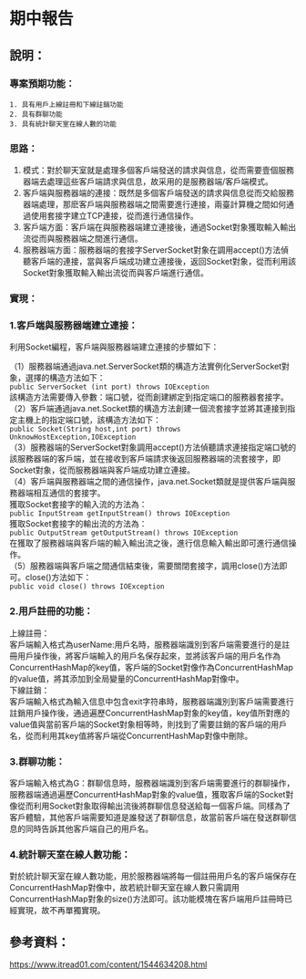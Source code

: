 # 期中報告
## 說明：  
### 專案預期功能：  
    1. 具有用戶上線註冊和下線註銷功能  
    2. 具有群聊功能  
    3. 具有統計聊天室在線人數的功能  
      
### 思路：  
1. 模式：對於聊天室就是處理多個客戶端發送的請求與信息，從而需要壹個服務器端去處理這些客戶端請求與信息，故采用的是服務器端/客戶端模式。  
2. 客戶端與服務器端的連接：既然是多個客戶端發送的請求與信息從而交給服務器端處理，那麽客戶端與服務器端之間需要進行連接，兩臺計算機之間如何通過使用套接字建立TCP連接，從而進行通信操作。
3. 客戶端方面：客戶端在與服務器端建立連接後，通過Socket對象獲取輸入輸出流從而與服務器端之間進行通信。  
4. 服務器端方面：服務器端的套接字ServerSocket對象在調用accept()方法偵聽客戶端的連接，當與客戶端成功建立連接後，返回Socket對象，從而利用該Socket對象獲取輸入輸出流從而與客戶端進行通信。  

### 實現：  
### 1.客戶端與服務器端建立連接：  
利用Socket編程，客戶端與服務器端建立連接的步驟如下：  

（1）服務器端通過java.net.ServerSocket類的構造方法實例化ServerSocket對象，選擇的構造方法如下：  
```public ServerSocket (int port) throws IOException```  
該構造方法需要傳入參數：端口號，從而創建綁定到指定端口的服務器套接字。  
（2）客戶端通過java.net.Socket類的構造方法創建一個流套接字並將其連接到指定主機上的指定端口號，該構造方法如下：  
```public Socket(String host,int port) throws UnknowHostException,IOException```  
（3）服務器端的ServerSocket對象調用accept()方法偵聽請求連接指定端口號的該服務器端的客戶端，並在接收到客戶端請求後返回服務器端的流套接字，即Socket對象，從而服務器端與客戶端成功建立連接。  
（4）客戶端與服務器端之間的通信操作，java.net.Socket類就是提供客戶端與服務器端相互通信的套接字。  
獲取Socket套接字的輸入流的方法為：  
```public InputStream getInputStream() throws IOException```  
獲取Socket套接字的輸出流的方法為：  
```public OutputStream getOutputStream() throws IOException```  
在獲取了服務器端與客戶端的輸入輸出流之後，進行信息輸入輸出即可進行通信操作。  
（5）服務器端與客戶端之間通信結束後，需要關閉套接字，調用close()方法即可。close()方法如下：  
```public void close() throws IOException```  
### 2.用戶註冊的功能：  
上線註冊：  
客戶端輸入格式為userName:用戶名時，服務器端識別到客戶端需要進行的是註冊用戶操作後，將客戶端輸入的用戶名保存起來，並將該客戶端的用戶名作為ConcurrentHashMap的key值，客戶端的Socket對像作為ConcurrentHashMap的value值，將其添加到全局變量的ConcurrentHashMap對像中。  
下線註銷：  
客戶端輸入格式為輸入信息中包含exit字符串時，服務器端識別到客戶端需要進行註銷用戶操作後，通過遍歷ConcurrentHashMap對象的key值，key值所對應的value值與當前客戶端的Socket對象相等時，則找到了需要註銷的客戶端的用戶名，從而利用其key值將客戶端從ConcurrentHashMap對像中刪除。  
### 3.群聊功能：  
客戶端輸入格式為G：群聊信息時，服務器端識別到客戶端需要進行的群聊操作，服務器端通過遍歷ConcurrentHashMap對象的value值，獲取客戶端的Socket對像從而利用Socket對象取得輸出流後將群聊信息發送給每一個客戶端。同樣為了客戶體驗，其他客戶端需要知道是誰發送了群聊信息，故當前客戶端在發送群聊信息的同時告訴其他客戶端自己的用戶名。  
### 4.統計聊天室在線人數功能：  
對於統計聊天室在線人數功能，用於服務器端將每一個註冊用戶名的客戶端保存在ConcurrentHashMap對像中，故若統計聊天室在線人數只需調用ConcurrentHashMap對象的size()方法即可。該功能模塊在客戶端用戶註冊時已經實現，故不再單獨實現。  
## 參考資料：  
https://www.itread01.com/content/1544634208.html



